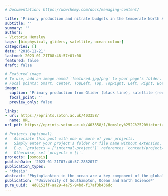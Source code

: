 ```yaml
---
# Documentation: https://wowchemy.com/docs/managing-content/

title: 'Primary production and nitrate budgets in the temperate North Atlantic estimated from ocean gliders'
subtitle: ''
summary: ''
authors:
- Victoria Hemsley
tags: [biophysical, gliders, satellite, ocean colour]
categories: []
date: '2016-11-21'
lastmod: 2023-01-21T08:46:57+01:00
featured: false
draft: false

# Featured image
# To use, add an image named `featured.jpg/png` to your page's folder.
# Focal points: Smart, Center, TopLeft, Top, TopRight, Left, Right, BottomLeft, Bottom, BottomRight.
image:
  caption: 'Primary production from Glider (black line), satellite (red dia- monds) and in situ 13C (blue circles)'
  focal_point: ''
  preview_only: false

links:
- url: https://eprints.soton.ac.uk/403358/
  name: URL
url_pdf: https://eprints.soton.ac.uk/403358/1/Hemsley%252C%2520Victoria_PhD_Thesis_Nov_16.pdf

# Projects (optional).
#   Associate this post with one or more of your projects.
#   Simply enter your project's folder or file name without extension.
#   E.g. `projects = ["internal-project"]` references `content/project/deep-learning/index.md`.
#   Otherwise, set `projects = []`.
projects: [osmosis]
publishDate: '2023-01-21T07:46:57.285207Z'
publication_types:
- 'thesis'
abstract: 'Phytoplankton in the ocean are a key component of the global carbon cycle and the base of most marine food webs. They contribute approximately one half of total global primary production, but are restricted to the euphotic zone, where sunlight is sufficient for photosynthesis. Due to ocean stratification nutrients become limiting in the near-surface ocean and the distribution of phytoplankton is influenced by the upward flux of nutrients from below. In situ measurements of primary production and nutrient fluxes are generally sparse and questions still remain about quantifying how the physical mechanisms supplying nutrients balance the amount of growth. Using a year long observational dataset from ocean gliders and mooring data this thesis investigates primary production in the North East Atlantic and the associated vertical nitrate fluxes into the euphotic zone. A method was developed to estimate primary production from glider chlorophyll fluorescence and photosynthetic active radiation data using a primary production algorithm designed for satellite data. Primary production in the subsurface was quantified from the model, showing the formation of a subsurface primary production maximum, which contributed 23% of the total annual primary production. Concurrent nitrate fluxes are calculated from mooring vertical velocities and diffusivity measurements using a density-nitrate relationship derived from cruise CTD bottle samples. An estimate of the convective flux was also estimated using glider mixed layer depths. An annual timeseries of sub-daily estimates of primary production and nitrate fluxes was therefore obtained. Annual budgets show that nitrate fluxes could support between 75 and 102% of the observed primary production. The vertical advective flux contributes the largest vertical flux to the nitrate supply, and is therefore of greater significance than previously considered. Notable small scale temporal variability was observed in both the timeseries of primary production and nitrate fluxes, demonstrating an important influence from submesoscale and mesoscale processes on phytoplankton growth.'
publication: '*University of Southampton, Ocean and Earth Science*'
pure_uuid:  4d8152ff-aa29-4a75-94bd-f17af3b436dc
---
```

